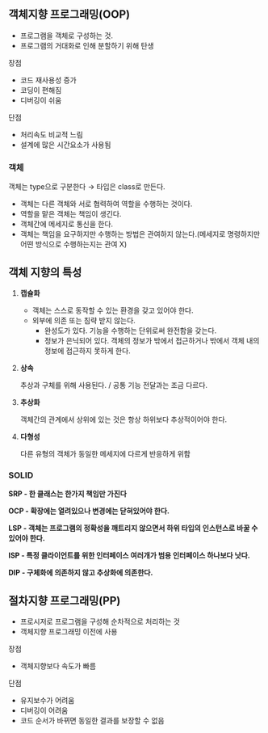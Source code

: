 ## 객체지향 프로그래밍(OOP)

- 프로그램을 객체로 구성하는 것.
- 프로그램의 거대화로 인해 분할하기 위해 탄생

장점

- 코드 재사용성 증가
- 코딩이 편해짐
- 디버깅이 쉬움

단점

- 처리속도 비교적 느림
- 설계에 많은 시간요소가 사용됨

### **객체**

객체는 type으로 구분한다 → 타입은 class로 만든다.

- 객체는 다른 객체와 서로 협력하여 역할을 수행하는 것이다.
- 역할을 맡은 객체는 책임이 생긴다.
- 객체간에 메세지로 통신을 한다.
- 객체는 책임을 요구하지만 수행하는 방법은 관여하지 않는다.(메세지로 명령하지만 어떤 방식으로 수행하는지는 관여 X)

## 객체 지향의 특성

1. **캡슐화**
    - 객체는 스스로 동작할 수 있는 환경을 갖고 있어야 한다.
    - 외부에 의존 또는 침략 받지 않는다.
        - 완성도가 있다. 기능을 수행하는 단위로써 완전함을 갖는다.
        - 정보가 은닉되어 있다. 객체의 정보가 밖에서 접근하거나 밖에서 객체 내의 정보에 접근하지 못하게 한다.
2. **상속**
    
    추상과 구체를 위해 사용된다. / 공통 기능 전달과는 조금 다르다.
    
3. **추상화**
    
    객체간의 관계에서 상위에 있는 것은 항상 하위보다 추상적이어야 한다.
    
4. **다형성** 
    
    다른 유형의 객체가 동일한 메세지에 다르게 반응하게 위함
    

### SOLID

**SRP - 한 클래스는 한가지 책임만 가진다**

**OCP - 확장에는 열려있으나 변경에는 닫혀있어야 한다.**

**LSP - 객체는 프로그램의 정확성을 깨트리지 않으면서 하위 타입의 인스턴스로 바꿀 수 있어야 한다.**

**ISP - 특정 클라이언트를 위한 인터페이스 여러개가 범용 인터페이스 하나보다 낫다.**

**DIP - 구체화에 의존하지 않고 추상화에 의존한다.**

## 절차지향 프로그래밍(PP)

- 프로시저로 프로그램을 구성해 순차적으로 처리하는 것
- 객체지향 프로그래밍 이전에 사용

장점

- 객체지향보다 속도가 빠름

단점

- 유지보수가 어려움
- 디버깅이 어려움
- 코드 순서가 바뀌면 동일한 결과를 보장할 수 없음
